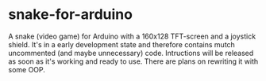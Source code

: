 snake-for-arduino
=================

A snake (video game) for Arduino with a 160x128 TFT-screen and a joystick shield.
It's in a early development state and therefore contains mutch uncommented (and maybe unnecessary) code. Intructions will be released as soon as it's working and ready to use. There are plans on rewriting it with some OOP.
